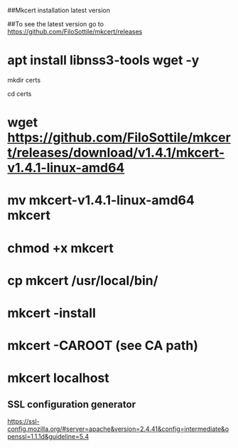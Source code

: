 ##Mkcert installation latest version

##To see the latest version go to https://github.com/FiloSottile/mkcert/releases



# apt install libnss3-tools wget -y

mkdir certs

cd certs
# wget https://github.com/FiloSottile/mkcert/releases/download/v1.4.1/mkcert-v1.4.1-linux-amd64
# mv mkcert-v1.4.1-linux-amd64 mkcert
# chmod +x mkcert
# cp mkcert /usr/local/bin/

# mkcert -install

# mkcert -CAROOT (see CA path)

# mkcert localhost


## SSL configuration generator

https://ssl-config.mozilla.org/#server=apache&version=2.4.41&config=intermediate&openssl=1.1.1d&guideline=5.4
